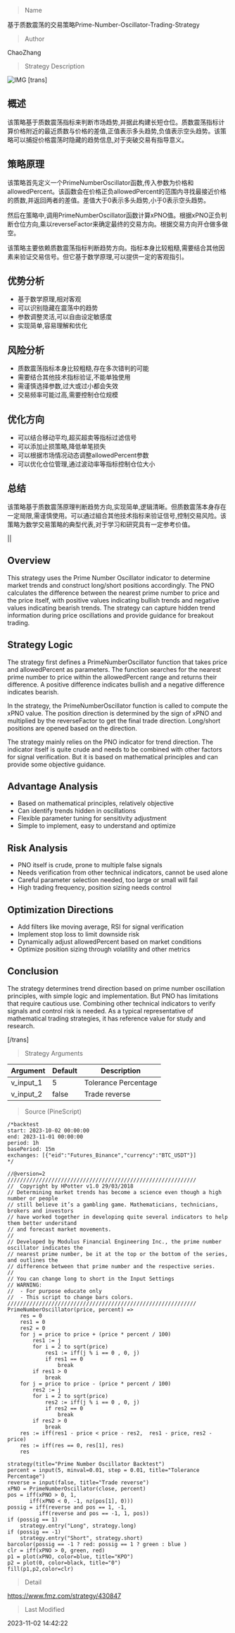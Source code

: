 
> Name

基于质数震荡的交易策略Prime-Number-Oscillator-Trading-Strategy

> Author

ChaoZhang

> Strategy Description

![IMG](https://www.fmz.com/upload/asset/10895fb3b5aebf1fb4b.png)
[trans]


## 概述

该策略基于质数震荡指标来判断市场趋势,并据此构建长短仓位。质数震荡指标计算价格附近的最近质数与价格的差值,正值表示多头趋势,负值表示空头趋势。该策略可以捕捉价格震荡时隐藏的趋势信息,对于突破交易有指导意义。

## 策略原理

该策略首先定义一个PrimeNumberOscillator函数,传入参数为价格和allowedPercent。该函数会在价格正负allowedPercent的范围内寻找最接近价格的质数,并返回两者的差值。差值大于0表示多头趋势,小于0表示空头趋势。

然后在策略中,调用PrimeNumberOscillator函数计算xPNO值。根据xPNO正负判断仓位方向,乘以reverseFactor来确定最终的交易方向。根据交易方向开仓做多做空。

该策略主要依赖质数震荡指标判断趋势方向。指标本身比较粗糙,需要结合其他因素来验证交易信号。但它基于数学原理,可以提供一定的客观指引。

## 优势分析

- 基于数学原理,相对客观
- 可以识别隐藏在震荡中的趋势
- 参数调整灵活,可以自由设定敏感度
- 实现简单,容易理解和优化

## 风险分析 

- 质数震荡指标本身比较粗糙,存在多次错判的可能
- 需要结合其他技术指标验证,不能单独使用
- 需谨慎选择参数,过大或过小都会失效
- 交易频率可能过高,需要控制仓位规模

## 优化方向

- 可以结合移动平均,超买超卖等指标过滤信号
- 可以添加止损策略,降低单笔损失
- 可以根据市场情况动态调整allowedPercent参数
- 可以优化仓位管理,通过波动率等指标控制仓位大小

## 总结

该策略基于质数震荡原理判断趋势方向,实现简单,逻辑清晰。但质数震荡本身存在一定局限,需谨慎使用。可以通过組合其他技术指标来验证信号,控制交易风险。该策略为数学交易策略的典型代表,对于学习和研究具有一定参考价值。

|| 

## Overview

This strategy uses the Prime Number Oscillator indicator to determine market trends and construct long/short positions accordingly. The PNO calculates the difference between the nearest prime number to price and the price itself, with positive values indicating bullish trends and negative values indicating bearish trends. The strategy can capture hidden trend information during price oscillations and provide guidance for breakout trading.

## Strategy Logic

The strategy first defines a PrimeNumberOscillator function that takes price and allowedPercent as parameters. The function searches for the nearest prime number to price within the allowedPercent range and returns their difference. A positive difference indicates bullish and a negative difference indicates bearish.

In the strategy, the PrimeNumberOscillator function is called to compute the xPNO value. The position direction is determined by the sign of xPNO and multiplied by the reverseFactor to get the final trade direction. Long/short positions are opened based on the direction.

The strategy mainly relies on the PNO indicator for trend direction. The indicator itself is quite crude and needs to be combined with other factors for signal verification. But it is based on mathematical principles and can provide some objective guidance.

## Advantage Analysis

- Based on mathematical principles, relatively objective
- Can identify trends hidden in oscillations  
- Flexible parameter tuning for sensitivity adjustment
- Simple to implement, easy to understand and optimize

## Risk Analysis

- PNO itself is crude, prone to multiple false signals
- Needs verification from other technical indicators, cannot be used alone
- Careful parameter selection needed, too large or small will fail
- High trading frequency, position sizing needs control

## Optimization Directions

- Add filters like moving average, RSI for signal verification
- Implement stop loss to limit downside risk 
- Dynamically adjust allowedPercent based on market conditions
- Optimize position sizing through volatility and other metrics 

## Conclusion

The strategy determines trend direction based on prime number oscillation principles, with simple logic and implementation. But PNO has limitations that require cautious use. Combining other technical indicators to verify signals and control risk is needed. As a typical representative of mathematical trading strategies, it has reference value for study and research.

[/trans]

> Strategy Arguments



|Argument|Default|Description|
|----|----|----|
|v_input_1|5|Tolerance Percentage|
|v_input_2|false|Trade reverse|


> Source (PineScript)

``` pinescript
/*backtest
start: 2023-10-02 00:00:00
end: 2023-11-01 00:00:00
period: 1h
basePeriod: 15m
exchanges: [{"eid":"Futures_Binance","currency":"BTC_USDT"}]
*/

//@version=2
////////////////////////////////////////////////////////////
//  Copyright by HPotter v1.0 29/03/2018
// Determining market trends has become a science even though a high number or people 
// still believe it’s a gambling game. Mathematicians, technicians, brokers and investors 
// have worked together in developing quite several indicators to help them better understand 
// and forecast market movements.
//
// Developed by Modulus Financial Engineering Inc., the prime number oscillator indicates the 
// nearest prime number, be it at the top or the bottom of the series, and outlines the 
// difference between that prime number and the respective series.
//
// You can change long to short in the Input Settings
// WARNING:
//  - For purpose educate only
//  - This script to change bars colors.
////////////////////////////////////////////////////////////
PrimeNumberOscillator(price, percent) =>
    res = 0
    res1 = 0
    res2 = 0
    for j = price to price + (price * percent / 100)
        res1 := j
	    for i = 2 to sqrt(price)
        	res1 := iff(j % i == 0 , 0, j)
            if res1 == 0 
                break
		if res1 > 0 
		    break
    for j = price to price - (price * percent / 100)
        res2 := j
	    for i = 2 to sqrt(price)
        	res2 := iff(j % i == 0 , 0, j)
            if res2 == 0 
                break
		if res2 > 0 
		    break
    res := iff(res1 - price < price - res2,  res1 - price, res2 - price)
    res := iff(res == 0, res[1], res)
    res
    
strategy(title="Prime Number Oscillator Backtest")
percent = input(5, minval=0.01, step = 0.01, title="Tolerance Percentage")
reverse = input(false, title="Trade reverse")
xPNO = PrimeNumberOscillator(close, percent)
pos = iff(xPNO > 0, 1,
       iff(xPNO < 0, -1, nz(pos[1], 0))) 
possig = iff(reverse and pos == 1, -1,
          iff(reverse and pos == -1, 1, pos))	   
if (possig == 1) 
    strategy.entry("Long", strategy.long)
if (possig == -1)
    strategy.entry("Short", strategy.short)	   	    
barcolor(possig == -1 ? red: possig == 1 ? green : blue ) 
clr = iff(xPNO > 0, green, red)
p1 = plot(xPNO, color=blue, title="KPO")
p2 = plot(0, color=black, title="0")
fill(p1,p2,color=clr)
```

> Detail

https://www.fmz.com/strategy/430847

> Last Modified

2023-11-02 14:42:22

